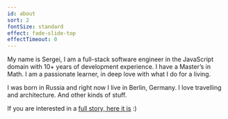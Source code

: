 ```yaml
---
id: about
sort: 2
fontSize: standard
effect: fade-slide-top
effectTimeout: 0
---
```


My name is Sergei, I am a full-stack software engineer in the JavaScript domain with 10+ years of development experience. I have a Master’s in Math. I am a passionate learner, in deep love with what I do for a living.

I was born in Russia and right now I live in Berlin, Germany. I love travelling and architecture. And other kinds of stuff.

If you are interested in a <a href="">full story, here it is</a> :)
